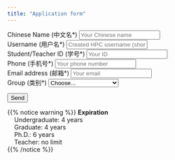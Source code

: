 ```yaml
---
title: "Application form"
---
```



<form method="post" action="https://briskforms.com/go/4879b8573f7354021129ec75b541d6cf">

  <div class="form-group">
    <label for="name">Chinese Name (中文名*)</label>
      <input type="text" name="Name" class="form-control" placeholder="Your Chinese name" required>
  </div>

  <div class="form-group">
    <label for="username">Username (用户名*)</label>
      <input type="text" name="Username" class="form-control" placeholder="Created HPC username (short, similar to Chinese Name)" required>
  </div>

  <div class="form-group">
    <label for="ID">Student/Teacher ID (学号*)</label>
      <input type="text" name="ID" class="form-control" placeholder="Your ID" required>
  </div>

  <div class="form-group">
    <label for="Phone">Phone (手机号*)</label>
      <input type="text" name="Phone" class="form-control" placeholder="Your phone number" required>
  </div>

  <div class="form-group">
      <label for="_replyto">Email address (邮箱*)</label>
      <input type="email" name="Email" class="form-control" placeholder="Your email" required>
  </div>

  <div class="form-group">
    <label for="Group">Group (类别*)</label>
    <select name="Group" class="form-control" onchange="grpSelectCheck(this);">
    <option value="">Choose...</option>
    <option id="stu" value="0">Undergraduate(本科生)</option>
    <option id="stu" value="0">Graduate(研究生)</option>
    <option id="stu" value="0">Ph.D.(博士生)</option>
    <option id="tch">Teacher(老 师)</option>
    </select>
  </div>

  <div id="sup" style="display:none;" class="form-group" required>
      <label for="Supervisor">Supervisor Category (导师*)</label>
      <select name="Supervisor" class="form-control">
        <option value="">Choose...</option>
        <!-- Sorted by initials-->
        <option>安俊琳</option>
        <option>鲍艳松</option>
        <option>卜令兵</option>
        <option>曹念文</option>
        <option>曹  乐</option>
        <option>陈爱军</option>
        <option>陈  魁</option>
        <option>陈景华</option>
        <option>陈  倩</option>
        <option>陈钟荣</option>
        <option>楚志刚</option>
        <option>刁一伟</option>
        <option>樊曙先</option>
        <option>胡方超</option>
        <option>高志球</option>
        <option>郜海阳</option>
        <option>官  莉</option>
        <option>郭凤霞</option>
        <option>韩永翔</option>
        <option>侯雪伟</option>
        <option>黄  梦</option>
        <option>黄兴友</option>
        <option>黄  乾</option>
        <option>姜海梅</option>
        <option>蒋  惠</option>
        <option>金莲姬</option>
        <option>景晓琴</option>
        <option>康汉青</option>
        <option>康  娜</option>
        <option>孔祥贞</option>
        <option>寇蕾蕾</option>
        <option>李  南</option>
        <option>李  霞</option>
        <option>李祥超</option>
        <option>李煜斌</option>
        <option>李艳伟</option>
        <option>刘  超</option>
        <option>刘玉宝</option>
        <option>刘晓莉</option>
        <option>刘银萍</option>
        <option>陆春松</option>
        <option>马晓燕</option>
        <option>毛  毛</option>
        <option>牛生杰</option>
        <option>庞小兵</option>
        <option>钱  博</option>
        <option>邱玉珺</option>
        <option>沈菲菲</option>
        <option>石广玉</option>
        <option>师  正</option>
        <option>施广全</option>
        <option>谭涌波</option>
        <option>王成刚</option>
        <option>王昊亮</option>
        <option>王红磊</option>
        <option>王  泓</option>
        <option>王剑庚</option>
        <option>王金虎</option>
        <option>王彦辉</option>
        <option>王咏薇</option>
        <option>王  震</option>
        <option>王振会</option>
        <option>魏  鸣</option>
        <option>吴  莹</option>
        <option>夏俊荣</option>
        <option>徐国杰</option>
        <option>许  丹</option>
        <option>许潇锋</option>
        <option>杨  璟</option>
        <option>杨  军</option>
        <option>杨素英</option>
        <option>杨元建</option>
        <option>杨仲江</option>
        <option>银  燕</option>
        <option>于华英</option>
        <option>于兴娜</option>
        <option>张其林</option>
        <option>张小林</option>
        <option>张元杰</option>
        <option>张云峰</option>
        <option>张泽锋</option>
        <option>赵天良</option>
        <option>赵  阳</option>
        <option>郑有飞</option>
        <option>朱  彬</option>
        <option>朱  君</option>
      </select>
  </div>

  <script>
  function grpSelectCheck(nameSelect)
  {
      if(nameSelect){
          admOptionValue = document.getElementById("stu").value;
          if(admOptionValue == nameSelect.value){
              document.getElementById("sup").style.display = "block";
          }
          else{
              document.getElementById("sup").style.display = "none";
          }
      }
      else{
          document.getElementById("sup").style.display = "none";
      }
  }
  function calDateMax()
  {
    document.getElementById('datePickerId').max = new Date(new Date().getTime() - new Date().getTimezoneOffset() * 60000).toISOString().split("T")[0];;
  }
  </script>

<button type="submit">Send</button>
</form>

{{% notice warning %}}
**Expiration**<br/>
&nbsp;&nbsp;&nbsp;&nbsp;Undergraduate: 4 years<br/>
&nbsp;&nbsp;&nbsp;&nbsp;Graduate: 4 years<br/>
&nbsp;&nbsp;&nbsp;&nbsp;Ph.D.: 6 years<br/>
&nbsp;&nbsp;&nbsp;&nbsp;Teacher: no limit<br/>
{{% /notice %}}